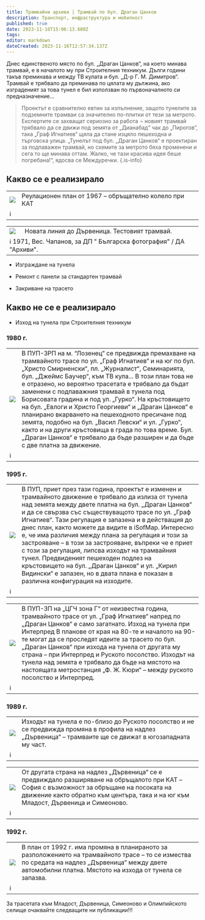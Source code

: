 ```yaml
---
title: Трамвайни архиви | Трамвай по бул. Драган Цанков
description: Транспорт, инфраструктура и мобилност
published: true
date: 2023-11-16T15:06:13.680Z
tags: 
editor: markdown
dateCreated: 2023-11-16T12:57:34.137Z
---
```


Днес единственото място по бул. „Драган Цанков“, на което минава трамвай, е в началото му при Строителния техникум. Дълги години такъв преминава и между ТВ кулата и бул. „Д-р Г. М. Димитров“. Трамвай е трябвало да преминава по цялата му дължина, ако изграденият за това тунел е бил използван по първоначалното си предназначение…

> Проектът е сравнително евтин за изпълнение, защото тунелите за подземните трамваи са значително по-плитки от тези за метрото. Експертите се захващат сериозно за работа ¬ новият трамвай трябвало да се движи под земята от „Дианабад“ чак до „Пирогов“, така „Граф Игнатиев“ щяла да стане изцяло пешеходна и търговска улица.
> „Тунелът под бул. „Драган Цанков“ е проектиран за подпаважен трамвай, но схемите за метрото бяха променени и сега то ще минава оттам. Жалко, че тази красива идея беше погребана!“, ядосва се Междуречки.
{.is-info}


## Какво се е реализирало

<div class="table-responsive"><table style="width:100%"><tr>
<td><img src="https://drive.google.com/uc?id=1jlzTnwe1UOSG7B4qgwOHQfNtkPFLd_a0"></td>
<td>Реулационен план от 1967 – обръщателно колело при КАТ </tr>
  <td colspan=2 >ℹ️ <a href=""><b></b></a></td></table></div>
  
  
<div class="table-responsive"><table style="width:100%"><tr>
<td><img src="https://drive.google.com/uc?id=1yGClll4DfQxlv_q1S63B8HF-Mia_lYX6"></td>
<td>Новата линия до Дървеница. Тестовият трамвай.
 </tr>
  <td colspan=2 >ℹ️ 1971, Вес. Чапанов, за ДП " Българска фотография" / ДА "Архиви".<a href=""><b></b></a></td></table></div>
  
  
- Изграждане на тунела


- Ремонт с панели за стандартен трамвай


- Закриване на трасето

## Какво не се е реализирало

- Изход на тунела при Строителния техникум

### 1980 г.
<div class="table-responsive"><table style="width:100%"><tr>
<td><img src="https://drive.google.com/uc?id=1hd4P-TsmmMhB5BF1eJcujTBAlyRU5imm"></td>
<td>В ПУП-ЗРП на м. “Лозенец” се предвижда премахване на трамвайното трасе по ул. „Граф Игнатиев“ и на юг по бул. „Христо Смирненски“, пл. „Журналист“, Семинарията, бул. „Джеймс Баучер“, към ТВ кула... В този план това не е отразено, но вероятно трасетата е трябвало да бъдат заменени с подпаважния трамвай в тунела под Борисовата градина и под ул. „Гурко“. На кръстовището на бул. „Евлоги и Христо Георгиеви“ и „Драган Цанков“ е планирано вкарването на пешеходното пресичане под земята, подобно на бул. „Васил Левски“ и ул. „Гурко“, както и на други кръстовища в града по това време. Бул. „Драган Цанков“ е трябвало да бъде разширен и да бъде с две платна за движение. </tr>
  <td colspan=2 >ℹ️ <a href=""><b></b></a></td></table></div>
  


### 1995 г.
<div class="table-responsive"><table style="width:100%"><tr>
<td><img src="https://drive.google.com/uc?id=1XdHzNlGbGlNtF33N2jmpTl1lgxwxdN9i"></td>
<td>В ПУП, приет през тази година, проектът е изменен и трамвайното движение е трябвало да излиза от тунела над земята между двете платна на бул. „Драган Цанков“ и да се свързва със съществуващото трасе по ул. „Граф Игнатиев“. Тази регулация е запазена и в действащия до днес план, както можете да видите в iSofMap.
Интересно е, че има различия между плана за регулация и този за застрояване – в този за застрояване, въпреки че е приет с този за регулация, липсва изходът на трамвайния тунел. Предвиденият пешеходен подлез на кръстовището на бул. „Драган Цанков“ и ул. „Кирил Видински“ е запазен, но в двата плана е показан в различна конфигурация на изходите. </tr>
  <td colspan=2 >ℹ️ <a href=""><b></b></a></td></table></div>
  
  
<div class="table-responsive"><table style="width:100%"><tr>
<td><img src="https://drive.google.com/uc?id=18ZhZTUEaWEXchSaU4vghAyjBOKJEsmpx"></td>
<td>В ПУП-ЗП на „ЦГЧ зона Г“ от неизвестна година, трамвайното трасе от ул. „Граф Игнатиев“ напред по „Драган Цанков“ е само загатнато.
Изход на тунела при Интерпред
В планове от края на 80-те и началото на 90-те могат да се проследят идеите за трасето по бул. „Драган Цанков“ при изхода на тунела от другата му страна – при Интерпред и Руското посолство. Изходът на тунела над земята е трябвало да бъде на мястото на настоящата метростанция „Ф. Ж. Кюри“ – между руското посолство и Интерпред.
</tr>
  <td colspan=2 >ℹ️ <a href=""><b></b></a></td></table></div>
  


###  1989 г.
<div class="table-responsive"><table style="width:100%"><tr>
<td><img src="https://drive.google.com/uc?id=1S86OGDvMtoDN-CXKx-l_D8IBXaHV4mpJ"></td>
<td>Изходът на тунела е по-близо до Руското посолство и не се предвижда промяна в профила на надлез „Дървеница“ – трамваите ще се движат в югозападната му част.</tr>
  <td colspan=2 >ℹ️ <a href=""><b></b></a></td></table></div>
  
  
<div class="table-responsive"><table style="width:100%"><tr>
<td><img src="https://drive.google.com/uc?id=
1RBRTQst2ATBcR2ZrIZUxnoe32J6BPxBa
"></td>
<td>От другата страна на надлез „Дървеница“ се е предвиждало разширяване на обръщалото при КАТ –София с възможност за обръщане на посоката на движение както обратно към центъра, така и на юг към Младост, Дървеница и Симеоново. </tr>
  <td colspan=2 >ℹ️ <a href=""><b></b></a></td></table></div>
  
  


### 1992 г.
<div class="table-responsive"><table style="width:100%"><tr>
<td><img src="https://drive.google.com/uc?id=1z8dI0kom-z6T6mzIxinrJHiVEJLBD20i"></td>
<td>В план от 1992 г. има промяна в планираното за разположението на трамвайното трасе – то се измества по средата на надлез „Дървеница“ между двете автомобилни платна. Мястото на изхода от тунела се запазва. </tr>
  <td colspan=2 >ℹ️ <a href=""><b></b></a></td></table></div>
  
  
  
  

За трасетата към Младост, Дървеница, Симеоново и Олимпийското селище очаквайте следващите ни публикации!!!
